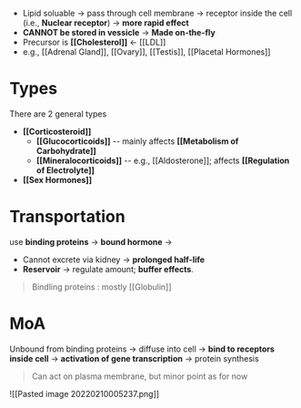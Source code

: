 - Lipid soluable → pass through cell membrane → receptor inside the cell (i.e., **Nuclear receptor**) → **more rapid effect**
- **CANNOT be stored in vessicle** → **Made on-the-fly**
- Precursor is **[[Cholesterol]]** ← [[LDL]] 
- e.g., [[Adrenal Gland]], [[Ovary]], [[Testis]], [[Placetal Hormones]]

# Types
There are 2 general types
- **[[Corticosteroid]]**
	- **[[Glucocorticoids]]** -- mainly affects **[[Metabolism of Carbohydrate]]**
	- **[[Mineralocorticoids]]** -- e.g., [[Aldosterone]]; affects **[[Regulation of Electrolyte]]**
- **[[Sex Hormones]]**

# Transportation
use **binding proteins** -> **bound hormone** ->
- Cannot excrete via kidney -> **prolonged half-life**
- **Reservoir** -> regulate amount; **buffer effects**.
> Bindling proteins : mostly [[Globulin]]

# MoA
Unbound from binding proteins -> diffuse into cell -> **bind to receptors inside cell** -> **activation of gene transcription** -> protein synthesis 

> Can act on plasma membrane, but minor point as for now

![[Pasted image 20220210005237.png]]